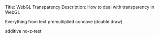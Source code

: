 Title: WebGL Transparency
Description: How to deal with transparency in WebGL

Everything from text
premultiplied
concave (double draw)

additive
no-z-test


